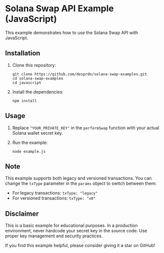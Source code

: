 # Solana Swap API Example (JavaScript)

This example demonstrates how to use the Solana Swap API with JavaScript.


## Installation

1. Clone this repository:
   ```
   git clone https://github.com/desprdo/solana-swap-examples.git
   cd solana-swap-examples
   cd javascript
   ```

2. Install the dependencies:
   ```
   npm install
   ```

## Usage

1. Replace `"YOUR_PRIVATE_KEY"` in the `performSwap` function with your actual Solana wallet secret key.

2. Run the example:
   ```
   node example.js
   ```

## Note

This example supports both legacy and versioned transactions. You can change the `txType` parameter in the `params` object to switch between them:

- For legacy transactions: `txType: "legacy"`
- For versioned transactions: `txType: "v0"`

## Disclaimer

This is a basic example for educational purposes. In a production environment, never hardcode your secret key in the source code. Use proper key management and security practices.

If you find this example helpful, please consider giving it a star on GitHub!